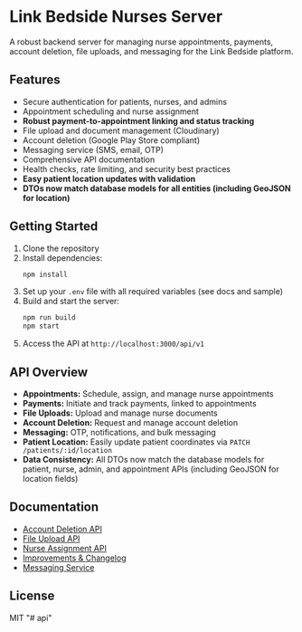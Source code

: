# Link Bedside Nurses Server

A robust backend server for managing nurse appointments, payments, account deletion, file uploads, and messaging for the Link Bedside platform.

## Features

- Secure authentication for patients, nurses, and admins
- Appointment scheduling and nurse assignment
- **Robust payment-to-appointment linking and status tracking**
- File upload and document management (Cloudinary)
- Account deletion (Google Play Store compliant)
- Messaging service (SMS, email, OTP)
- Comprehensive API documentation
- Health checks, rate limiting, and security best practices
- **Easy patient location updates with validation**
- **DTOs now match database models for all entities (including GeoJSON for location)**

## Getting Started

1. Clone the repository
2. Install dependencies:
   ```bash
   npm install
   ```
3. Set up your `.env` file with all required variables (see docs and sample)
4. Build and start the server:
   ```bash
   npm run build
   npm start
   ```
5. Access the API at `http://localhost:3000/api/v1`

## API Overview

- **Appointments:** Schedule, assign, and manage nurse appointments
- **Payments:** Initiate and track payments, linked to appointments
- **File Uploads:** Upload and manage nurse documents
- **Account Deletion:** Request and manage account deletion
- **Messaging:** OTP, notifications, and bulk messaging
- **Patient Location:** Easily update patient coordinates via `PATCH /patients/:id/location`
- **Data Consistency:** All DTOs now match the database models for patient, nurse, admin, and appointment APIs (including GeoJSON for location fields)

## Documentation

- [Account Deletion API](docs/account-deletion-api.md)
- [File Upload API](docs/file-upload-api.md)
- [Nurse Assignment API](docs/nurse-assignment-api.md)
- [Improvements & Changelog](docs/IMPROVEMENTS.md)
- [Messaging Service](docs/MESSAGING_SERVICE.md)

## License

MIT
"# api" 
